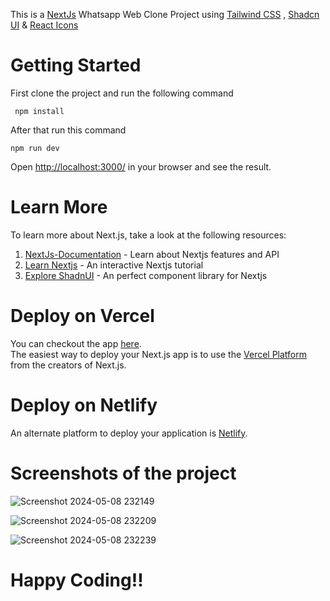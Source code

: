 This is a [NextJs](https://nextjs.org/) Whatsapp Web Clone Project using [Tailwind CSS](https://tailwindcss.com/) , [Shadcn UI](https://ui.shadcn.com/) & [React Icons](https://react-icons.github.io/react-icons/)


# Getting Started

First clone the project and run the following command

```
 npm install

```
After that run this command
```
npm run dev

```

Open [http://localhost:3000/](http://localhost:3000/) in your browser and see the result.

# Learn More
To learn more about Next.js, take a look at the following resources:

1. [NextJs-Documentation](https://nextjs.org/) - Learn about Nextjs features and API
2. [Learn Nextjs](https://nextjs.org/learn) - An interactive Nextjs tutorial
3. [Explore ShadnUI](https://ui.shadcn.com/) - An perfect component library for Nextjs

# Deploy on Vercel
You can checkout the app [here](https://whatsapp-web-clone-omega.vercel.app/). 
</br>
The easiest way to deploy your Next.js app is to use the [Vercel Platform](https://vercel.com/) from the creators of Next.js.

# Deploy on Netlify
An alternate platform to deploy your application is [Netlify](https://www.netlify.com/). 



# Screenshots of the project

![Screenshot 2024-05-08 232149](https://github.com/jaspalprajapati11/whatsapp-web-clone/assets/95084510/271f4cfb-a1e4-4a8c-8a5f-65a17e785cbf)

![Screenshot 2024-05-08 232209](https://github.com/jaspalprajapati11/whatsapp-web-clone/assets/95084510/bbaa71dd-73f6-48cd-ac08-c411136639ec)

![Screenshot 2024-05-08 232239](https://github.com/jaspalprajapati11/whatsapp-web-clone/assets/95084510/7a6336e9-eab9-4fc1-9132-02a3618b6fdf)






# Happy Coding!!

